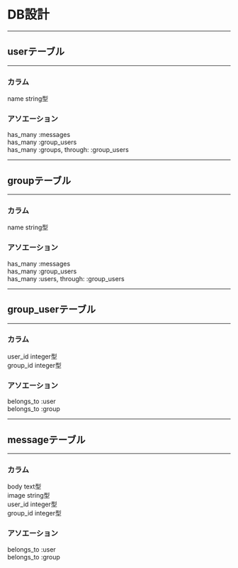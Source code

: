 # DB設計

--------------------------------
## userテーブル
--------------------------------
### カラム
name string型
### アソエーション
has_many :messages  
has_many :group_users  
has_many :groups, through: :group_users

--------------------------------
## groupテーブル
--------------------------------
### カラム
name string型
### アソエーション
has_many :messages  
has_many :group_users  
has_many :users, through: :group_users

--------------------------------
## group_userテーブル
--------------------------------
### カラム
user_id integer型  
group_id integer型
### アソエーション
belongs_to :user  
belongs_to :group

---------------------------------
## messageテーブル
---------------------------------
### カラム
body text型  
image string型  
user_id integer型  
group_id integer型
### アソエーション
belongs_to :user  
belongs_to :group
